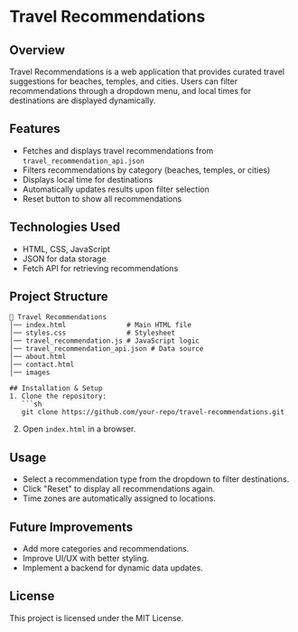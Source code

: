 # Travel Recommendations

## Overview
Travel Recommendations is a web application that provides curated travel suggestions for beaches, temples, and cities. Users can filter recommendations through a dropdown menu, and local times for destinations are displayed dynamically.

## Features
- Fetches and displays travel recommendations from `travel_recommendation_api.json`
- Filters recommendations by category (beaches, temples, or cities)
- Displays local time for destinations
- Automatically updates results upon filter selection
- Reset button to show all recommendations

## Technologies Used
- HTML, CSS, JavaScript
- JSON for data storage
- Fetch API for retrieving recommendations

## Project Structure
```
📂 Travel Recommendations
│── index.html               # Main HTML file
│── styles.css               # Stylesheet
│── travel_recommendation.js # JavaScript logic
│── travel_recommendation_api.json # Data source
│── about.html
│── contact.html
│── images

## Installation & Setup
1. Clone the repository:
   ```sh
   git clone https://github.com/your-repo/travel-recommendations.git
   ```
2. Open `index.html` in a browser.

## Usage
- Select a recommendation type from the dropdown to filter destinations.
- Click "Reset" to display all recommendations again.
- Time zones are automatically assigned to locations.

## Future Improvements
- Add more categories and recommendations.
- Improve UI/UX with better styling.
- Implement a backend for dynamic data updates.

## License
This project is licensed under the MIT License.

